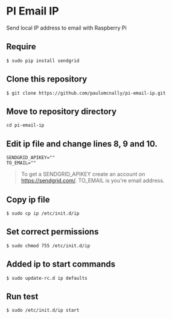 PI Email IP
===========

Send local IP address to email with Raspberry Pi

## Require

    $ sudo pip install sendgrid

## Clone this repository

    $ git clone https://github.com/paulomcnally/pi-email-ip.git

## Move to repository directory

    cd pi-email-ip

## Edit ip file and change lines 8, 9 and 10.

    SENDGRID_APIKEY=""
    TO_EMAIL=""

> To get a SENDGRID_APIKEY create an account on https://sendgrid.com/. TO_EMAIL is you're email address.

## Copy ip file

    $ sudo cp ip /etc/init.d/ip

## Set correct permissions

    $ sudo chmod 755 /etc/init.d/ip

## Added ip to start commands

    $ sudo update-rc.d ip defaults

## Run test

    $ sudo /etc/init.d/ip start
